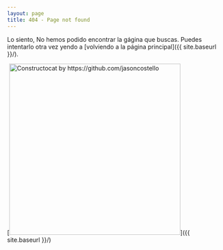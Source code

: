 ```yaml
---
layout: page
title: 404 - Page not found
---
```


Lo siento, No hemos podido encontrar la gágina que buscas. Puedes intentarlo otra vez yendo a [volviendo a la página principal]({{ site.baseurl }}/).

[<img src="{{ site.baseurl }}/images/404.jpg" alt="Constructocat by https://github.com/jasoncostello" style="width: 400px;"/>]({{ site.baseurl }}/)
